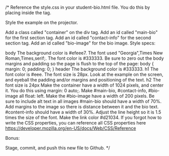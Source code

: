 /* Reference the style.css in your student-bio.html file. You do this by placing <link rel="stylesheet" type="text/css" href="css/style.css"> inside the <head> tag.

Style the example on the projector.

Add a class called "container" on the div tag.
Add an id called "main-bio" for the first section tag.
Add an id called "contact-info" for the second section tag.
Add an id called "bio-image" for the bio image.
Style specs:

body
The background color is #efeee7.
The font used "Georgia",Times New Roman,Times,serif;.
The font color is #333333.
Be sure to zero out the body margins and padding so the page is flush to the top of the page:
body {
  margin: 0;
  padding: 0;
}
header
The background color is #333333.
h1
The font color is #eee.
The font size is 28px.
Look at the example on the screen, and eyeball the padding and/or margins and positioning of the text.
h2
The font size is 24px
Make the container have a width of 1024 pixels, and center it. You do this using margin: 0 auto;.
Make #main-bio, #contact-info, #bio-image all float: left.
Make the #bio-image have a width of 200 pixels.
Be sure to include alt text in all images
#main-bio should have a width of 70%.
Add margins to the image so there is distance between it and the bio text.
#content-info should have a width of 30%.
Adjust the line height so it is 1.5 times the size of the font.
Make the link color #d21034.
If you forgot how to write the CSS properties, you can reference all CSS properties here https://developer.mozilla.org/en-US/docs/Web/CSS/Reference

Bonus:

Stage, commit, and push this new file to Github. */